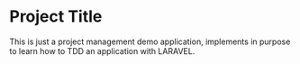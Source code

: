# Project Title

This is just a project management demo application, implements in purpose to learn how to TDD an application with LARAVEL.


